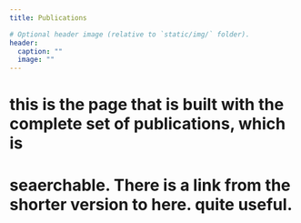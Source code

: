 ```yaml
---
title: Publications

# Optional header image (relative to `static/img/` folder).
header:
  caption: ""
  image: ""
---
```


# this is the page that is built with the complete set of publications, which is
# seaerchable. There is a link from the shorter version to here. quite useful.

